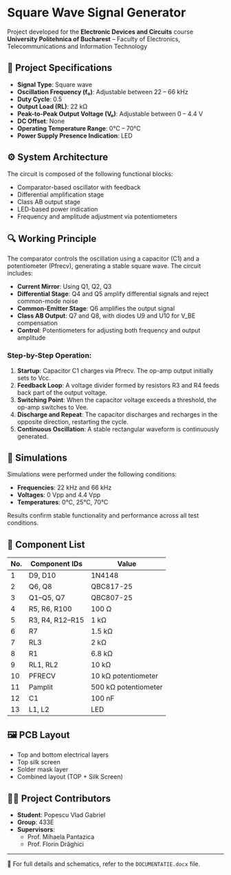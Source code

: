# Square Wave Signal Generator

Project developed for the **Electronic Devices and Circuits** course  
**University Politehnica of Bucharest** – Faculty of Electronics, Telecommunications and Information Technology

## 📌 Project Specifications

- **Signal Type**: Square wave
- **Oscillation Frequency (f₀)**: Adjustable between 22 – 66 kHz
- **Duty Cycle**: 0.5
- **Output Load (RL)**: 22 kΩ
- **Peak-to-Peak Output Voltage (V₀)**: Adjustable between 0 – 4.4 V
- **DC Offset**: None
- **Operating Temperature Range**: 0°C – 70°C
- **Power Supply Presence Indication**: LED

## ⚙️ System Architecture

The circuit is composed of the following functional blocks:
- Comparator-based oscillator with feedback
- Differential amplification stage
- Class AB output stage
- LED-based power indication
- Frequency and amplitude adjustment via potentiometers

## 🔍 Working Principle

The comparator controls the oscillation using a capacitor (C1) and a potentiometer (Pfrecv), generating a stable square wave. The circuit includes:

- **Current Mirror**: Using Q1, Q2, Q3
- **Differential Stage**: Q4 and Q5 amplify differential signals and reject common-mode noise
- **Common-Emitter Stage**: Q6 amplifies the output signal
- **Class AB Output**: Q7 and Q8, with diodes U9 and U10 for V_BE compensation
- **Control**: Potentiometers for adjusting both frequency and output amplitude

### Step-by-Step Operation:

1. **Startup**: Capacitor C1 charges via Pfrecv. The op-amp output initially sets to Vcc.
2. **Feedback Loop**: A voltage divider formed by resistors R3 and R4 feeds back part of the output voltage.
3. **Switching Point**: When the capacitor voltage exceeds a threshold, the op-amp switches to Vee.
4. **Discharge and Repeat**: The capacitor discharges and recharges in the opposite direction, restarting the cycle.
5. **Continuous Oscillation**: A stable rectangular waveform is continuously generated.

## 🧪 Simulations

Simulations were performed under the following conditions:
- **Frequencies**: 22 kHz and 66 kHz
- **Voltages**: 0 Vpp and 4.4 Vpp
- **Temperatures**: 0°C, 25°C, 70°C

Results confirm stable functionality and performance across all test conditions.

## 🧱 Component List

| No. | Component IDs        | Value           |
|-----|-----------------------|------------------|
| 1   | D9, D10               | 1N4148           |
| 2   | Q6, Q8                | QBC817-25        |
| 3   | Q1–Q5, Q7             | QBC807-25        |
| 4   | R5, R6, R100          | 100 Ω            |
| 5   | R3, R4, R12–R15       | 1 kΩ             |
| 6   | R7                    | 1.5 kΩ           |
| 7   | RL3                   | 2 kΩ             |
| 8   | R1                    | 6.8 kΩ           |
| 9   | RL1, RL2              | 10 kΩ            |
| 10  | PFRECV                | 10 kΩ potentiometer |
| 11  | Pamplit               | 500 kΩ potentiometer |
| 12  | C1                    | 100 nF           |
| 13  | L1, L2                | LED              |

## 🖼️ PCB Layout

- Top and bottom electrical layers
- Top silk screen
- Solder mask layer
- Combined layout (TOP + Silk Screen)

## 👨‍🎓 Project Contributors

- **Student**: Popescu Vlad Gabriel  
- **Group**: 433E  
- **Supervisors**:  
  - Prof. Mihaela Pantazica  
  - Prof. Florin Drăghici  

---

📁 For full details and schematics, refer to the `DOCUMENTATIE.docx` file.
